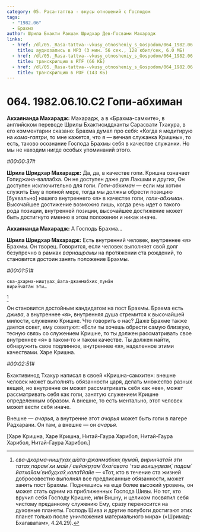 ```yaml
---
category: 05. Раса-таттва - вкусы отношений с Господом
tags:
  - "1982.06"
  - Брахма
author: Шрила Бхакти Ракшак Шридхар Дев-Госвами Махарадж
links:
  - href: /dl/05._Rasa-tattva--vkusy_otnosheniy_s_Gospodom/064_1982.06.10.C2_SridharMj_Gopi-abhiman.mp3
    title: аудиозапись в MP3 (3 мин. 56 сек., 128 кбит/сек, 6.0 МБ)
  - href: /dl/05._Rasa-tattva--vkusy_otnosheniy_s_Gospodom/064_1982.06.10.C2_SridharMj_Gopi-abhiman.rtf
    title: транскрипцию в RTF (66 КБ)
  - href: /dl/05._Rasa-tattva--vkusy_otnosheniy_s_Gospodom/064_1982.06.10.C2_SridharMj_Gopi-abhiman.pdf
    title: транскрипцию в PDF (143 КБ)
---
```


# 064. 1982.06.10.C2 Гопи-абхиман

**Акхаянанда Махарадж:** Махарадж, а в «Брахма-самхите», в английском переводе Шрилы Бхактисиддханты Сарасвати Тхакура, в его комментарии сказано: Брахма думал про себя: «Когда я медитирую на *кама-гаятри*, то мне кажется, что я — вечная служанка Кришны», то есть, таково осознание Господа Брахмы себя в качестве служанки. Но мы не находим нигде особых упоминаний этого.

*#00:00:37#*

**Шрила Шридхар Махарадж:** Да, да, в качестве гопи. Кришна означает Гопиджана-валлабха. Он не доступен даже для Лакшми и других, Он доступен исключительно для гопи. *Гопи-абхиман* — если мы хотим служить Ему в полной мере, тогда мы должны обрести позицию [буквально] нашего внутреннего «я» в качестве гопи, *гопи-абхиман*. Высочайшее достижение возможно лишь, когда речь идет о такого рода позиции, внутренней позиции, высочайшее достижение может быть достигнуто именно в этом положении и никак иначе.

**Акхаянанда Махарадж:** А Господь Брахма…

**Шрила Шридхар Махарадж:** Есть внутренний человек, внутреннее «я» Брахмы. Он творец. Говорится, если человек выполняет свой долг безупречно в рамках *варнашрамы* на протяжении ста рождений, то становится достоин занять положение Брахмы.

*#00:01:51#*

    сва-дхарма-ниш̣т̣хах̣ ш́ата-джанмабхих̣ пума̄н
    вирин̃чата̄м эти…
[^_ftn1]

Он становится достойным кандидатом на пост Брахмы. Брахма есть *джива*, а внутреннее «я», внутренняя душа стремится к высочайшей милости, служению Кришне. Что говорить о нас? Даже Брахме также дается совет, ему советуют: «Если ты хочешь обрести самую близкую, тесную связь со служением Кришне, то ты должен рассматривать свое внутреннее «я» в таком-то и таком качестве. Ты должен найти, обнаружить свое подлинное, внутреннее «я», наделенное этими качествами. Харе Кришна.

*#00:02:51#*

Бхактивинод Тхакур написал в своей «Кришна-самхите»: внешне человек может выполнять обязанности царя, делать множество разных вещей, но внутренне он может рассматривать себя как «ее», может рассматривать себя как гопи, занятую служением Кришне определенным образом. А внешне, то есть ментально, этот человек может вести себя иначе.

Внешне — *ачарья*, а внутренне этот *ачарья* может быть гопи в лагере Радхарани. Он там, а внешне — он *ачарья.*

[Харе Кришна, Харе Кришна, Нитай-Гаура Харибол, Нитай-Гаура Харибол, Нитай-Гаура Харибол.]



[^_ftn1]: *сва-дхарма-ниш̣т̣хах̣ ш́ата-джанмабхих̣ пума̄н, вирин̃чата̄м эти татах̣ парам̇ хи ма̄м / авйа̄кр̣там̇ бха̄гавато ‘тха ваиш̣н̣авам̇, падам̇ йатха̄хам̇ вибудха̄х̣ кала̄тйайе* — «Тот, кто в течение ста жизней добросовестно выполнял все предписанные обязанности, может занять пост Брахмы. Поднявшись на еще более высокий уровень, он может стать одним из приближенных Господа Шивы. Но тот, кто вручил себя Господу Кришне, или Вишну, и целиком посвятил себя чистому преданному служению Ему, сразу переносится на духовные планеты. Господь Шива и другие полубоги достигают этих планет только после уничтожения материального мира» («Шримад-Бхагаватам», 4.24.29).

